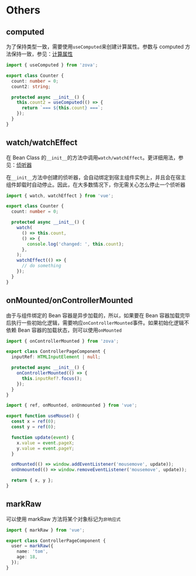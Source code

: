 # Others

## computed

为了保持类型一致，需要使用`useComputed`来创建计算属性。参数与 computed 方法保持一致，参见：[计算属性](https://cn.vuejs.org/guide/essentials/computed.html)

```typescript
import { useComputed } from 'zova';

export class Counter {
  count: number = 0;
  count2: string;

  protected async __init__() {
    this.count2 = useComputed(() => {
      return `=== ${this.count} ===`;
    });
  }
}
```

## watch/watchEffect

在 Bean Class 的`__init__`的方法中调用`watch/watchEffect`。更详细用法，参见：[侦听器](https://cn.vuejs.org/guide/essentials/watchers.html)

在`__init__`方法中创建的侦听器，会自动绑定到宿主组件实例上，并且会在宿主组件卸载时自动停止。因此，在大多数情况下，你无需关心怎么停止一个侦听器

```typescript
import { watch, watchEffect } from 'vue';

export class Counter {
  count: number = 0;

  protected async __init__() {
    watch(
      () => this.count,
      () => {
        console.log('changed: ', this.count);
      },
    );
    watchEffect(() => {
      // do something
    });
  }
}
```

## onMounted/onControllerMounted

由于与组件绑定的 Bean 容器是异步加载的，所以，如果要在 Bean 容器加载完毕后执行一些初始化逻辑，需要响应`onControllerMounted`事件。如果初始化逻辑不依赖 Bean 容器的加载状态，则可以使用`onMounted`

```typescript
import { onControllerMounted } from 'zova';

export class ControllerPageComponent {
  inputRef: HTMLInputElement | null;

  protected async __init__() {
    onControllerMounted(() => {
      this.inputRef?.focus();
    });
  }
}
```

```typescript
import { ref, onMounted, onUnmounted } from 'vue';

export function useMouse() {
  const x = ref(0);
  const y = ref(0);

  function update(event) {
    x.value = event.pageX;
    y.value = event.pageY;
  }

  onMounted(() => window.addEventListener('mousemove', update));
  onUnmounted(() => window.removeEventListener('mousemove', update));

  return { x, y };
}
```

## markRaw

可以使用 markRaw 方法将某个对象标记为`非响应式`

```typescript
import { markRaw } from 'vue';

export class ControllerPageComponent {
  user = markRaw({
    name: 'tom',
    age: 18,
  });
}
```
